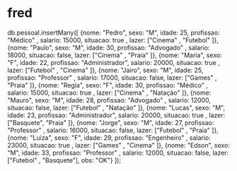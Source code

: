 # fred

db.pessoal.insertMany([
	{nome: "Pedro", sexo: "M", idade: 25, profissao: "Médico"       , salario: 15000, situacao: true , lazer: ["Cinema"  , "Futebol" ]},
	{nome: "Paulo", sexo: "M", idade: 30, profissao: "Advogado"     , salario: 18000, situacao: false, lazer: ["Cinema"  , "Praia"   ]},
	{nome: "Maria", sexo: "F", idade: 22, profissao: "Administrador", salario: 20000, situacao: true , lazer: ["Futebol" , "Cinema"  ]},
	{nome: "Jairo", sexo: "M", idade: 25, profissao: "Professor"    , salario: 17000, situacao: false, lazer: ["Games"   , "Praia"   ]},
	{nome: "Regia", sexo: "F", idade: 30, profissao: "Médico"       , salario: 15000, situacao: true , lazer: ["Cinema"  , "Natação" ]},
	{nome: "Mauro", sexo: "M", idade: 28, profissao: "Advogado"     , salario: 12000, situacao: false, lazer: ["Futebol" , "Natação" ]},
	{nome: "Lucas", sexo: "M", idade: 23, profissao: "Administrador", salario: 20000, situacao: true , lazer: ["Basquete", "Praia"   ]},
	{nome: "Jorge", sexo: "M", idade: 27, profissao: "Professor"    , salario: 16000, situacao: false, lazer: ["Futebol" , "Praia"   ]},
	{nome: "Luiza", sexo: "F", idade: 29, profissao: "Engenheiro"   , salario: 23000, situacao: true , lazer: ["Games"   , "Cinema"  ]},
	{nome: "Edson", sexo: "M", idade: 33, profissao: "Professor"    , salario: 12000, situacao: false, lazer: ["Futebol" , "Basquete"], obs: "OK"}
]);
